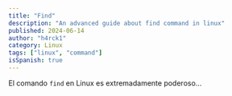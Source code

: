 ```yaml
---
title: "Find"
description: "An advanced guide about find command in linux"
published: 2024-06-14
author: "h4rck1"
category: Linux
tags: ["linux", "command"]
isSpanish: true
---
```


<!-- ### [`Este articulo está disponible en español!`](/posts/advanced-commands/) -->

El comando `find` en Linux es extremadamente poderoso...
